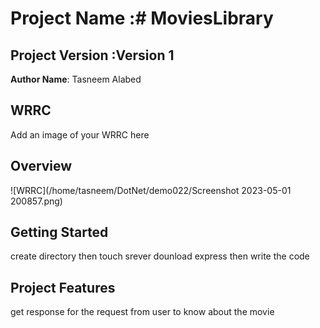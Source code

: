 
# Project Name :# MoviesLibrary 
## Project Version :Version 1

**Author Name**:  Tasneem Alabed 

## WRRC
Add an image of your WRRC here

## Overview

![WRRC](/home/tasneem/DotNet/demo022/Screenshot 2023-05-01 200857.png) 
## Getting Started
<!-- What are the steps that a user must take in order to build this app on their own machine and get it running? -->
create directory then touch srever dounload express then write the code 

## Project Features
<!-- What are the features included in you app -->
get response for the request from user to know about the movie 